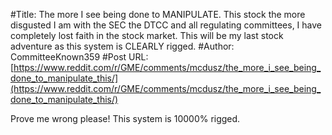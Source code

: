 #Title: The more I see being done to MANIPULATE. This stock the more disgusted I am with the SEC the DTCC and all regulating committees, I have completely lost faith in the stock market. This will be my last stock adventure as this system is CLEARLY rigged.
#Author: CommitteeKnown359
#Post URL: [https://www.reddit.com/r/GME/comments/mcdusz/the_more_i_see_being_done_to_manipulate_this/](https://www.reddit.com/r/GME/comments/mcdusz/the_more_i_see_being_done_to_manipulate_this/)


Prove me wrong please! This system is 10000% rigged.